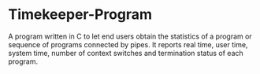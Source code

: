 # Timekeeper-Program
A program written in C to let end users obtain the statistics of a program or sequence of programs connected by pipes.  It reports real time, user time, system time,  number of context switches and termination status of each program. 
